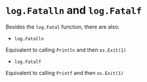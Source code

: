 # `log.Fatalln` and `log.Fatalf`

Besides the `log.Fatal` function, there are also: 

- `log.Fatalln`

Equivalent to calling `Println` and then `os.Exit(1)`

- `log.Fatalf`

Equivalent to calling `Printf` and then `os.Exit(1)`